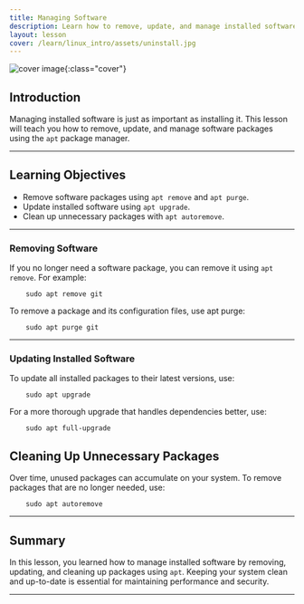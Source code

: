 ```yaml
---
title: Managing Software
description: Learn how to remove, update, and manage installed software using apt.
layout: lesson
cover: /learn/linux_intro/assets/uninstall.jpg
---
```


![cover image]({{page.cover}}){:class="cover"}

## Introduction

Managing installed software is just as important as installing it. This lesson will teach you how to remove, update, and manage software packages using the `apt` package manager.

---

## Learning Objectives

- Remove software packages using `apt remove` and `apt purge`.
- Update installed software using `apt upgrade`.
- Clean up unnecessary packages with `apt autoremove`.

---

### Removing Software

If you no longer need a software package, you can remove it using `apt remove`. For example:

        sudo apt remove git

To remove a package and its configuration files, use apt purge:

        sudo apt purge git

---

### Updating Installed Software

To update all installed packages to their latest versions, use:

        sudo apt upgrade

For a more thorough upgrade that handles dependencies better, use:

        sudo apt full-upgrade

## Cleaning Up Unnecessary Packages

Over time, unused packages can accumulate on your system. To remove packages that are no longer needed, use:

        sudo apt autoremove

---

## Summary

In this lesson, you learned how to manage installed software by removing, updating, and cleaning up packages using `apt`. Keeping your system clean and up-to-date is essential for maintaining performance and security.

---
